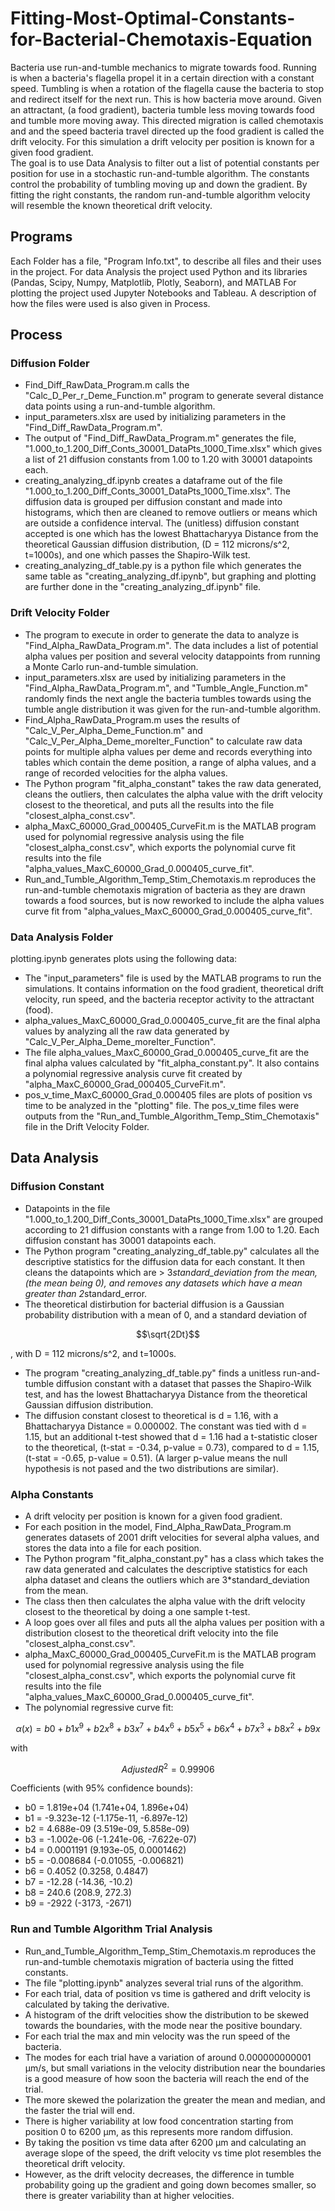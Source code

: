 # Fitting-Most-Optimal-Constants-for-Bacterial-Chemotaxis-Equation
Bacteria use run-and-tumble mechanics to migrate towards food.  Running is when a bacteria's flagella propel it in a certain direction
with a constant speed.  Tumbling is when a rotation of the flagella cause the bacteria to stop and redirect itself for the next run.
This is how bacteria move around.  Given an attractant, (a food gradient), bacteria tumble less moving towards food and tumble more moving away.
This directed migration is called chemotaxis and and the speed bacteria travel directed up the food gradient is called the drift velocity.
For this simulation a drift velocity per position is known for a given food gradient.  
The goal is to use Data Analysis to filter out a list of potential constants per position for use in a stochastic run-and-tumble algorithm.
The constants control the probability of tumbling moving up and down the gradient.
By fitting the right constants, the random run-and-tumble algorithm velocity will resemble the known theoretical drift velocity.

## Programs
Each Folder has a file, "Program Info.txt", to describe all files and their uses in the project.
For data Analysis the project used Python and its libraries (Pandas, Scipy, Numpy, Matplotlib, Plotly, Seaborn), and MATLAB
For plotting the project used Jupyter Notebooks and Tableau.
A description of how the files were used is also given in Process.

## Process
### Diffusion Folder
- Find_Diff_RawData_Program.m calls the "Calc_D_Per_r_Deme_Function.m" program to generate
several distance data points using a run-and-tumble algorithm.
- input_parameters.xlsx are used by initializing parameters in the "Find_Diff_RawData_Program.m".
- The output of "Find_Diff_RawData_Program.m" generates the file,
"1.000_to_1.200_Diff_Conts_30001_DataPts_1000_Time.xlsx" which gives a list of 21 diffusion
constants from 1.00 to 1.20 with 30001 datapoints each.
- creating_analyzing_df.ipynb creates a dataframe out of the file "1.000_to_1.200_Diff_Conts_30001_DataPts_1000_Time.xlsx".
The diffusion data is grouped per diffusion constant and made into histograms, 
which then are cleaned to remove outliers or means which are outside a confidence interval.
The (unitless) diffusion constant accepted is one which has the lowest Bhattacharyya Distance from the theoretical 
Gaussian diffusion distribution, (D = 112 microns/s^2, t=1000s), and one which passes the Shapiro-Wilk test.
- creating_analyzing_df_table.py is a python file which generates the same table as "creating_analyzing_df.ipynb", but
graphing and plotting are further done in the "creating_analyzing_df.ipynb" file.

### Drift Velocity Folder
- The program to execute in order to generate the data to analyze is "Find_Alpha_RawData_Program.m". 
The data includes a list of potential alpha values per position and several velocity datappoints
from running a Monte Carlo run-and-tumble simulation.
- input_parameters.xlsx are used by initializing parameters in the "Find_Alpha_RawData_Program.m",
and "Tumble_Angle_Function.m" randomly finds the next angle the bacteria tumbles towards using the 
tumble angle distribution it was given for the run-and-tumble algorithm.
- Find_Alpha_RawData_Program.m uses the results of "Calc_V_Per_Alpha_Deme_Function.m" and 
"Calc_V_Per_Alpha_Deme_moreIter_Function" to calculate raw data points for multiple alpha 
values per deme and records everything into tables which contain the deme position, 
a range of alpha values, and a range of recorded velocities for the alpha values.
- The Python program "fit_alpha_constant" takes the raw data generated, cleans the outliers, 
then calculates the alpha value with the drift velocity closest to the theoretical, 
and puts all the results into the file "closest_alpha_const.csv".
- alpha_MaxC_60000_Grad_000405_CurveFit.m is the MATLAB program used for polynomial regressive analysis using
the file "closest_alpha_const.csv", which exports the polynomial curve fit results into the file
"alpha_values_MaxC_60000_Grad_0.000405_curve_fit".
- Run_and_Tumble_Algorithm_Temp_Stim_Chemotaxis.m reproduces the run-and-tumble chemotaxis migration of bacteria
as they are drawn towards a food sources, but is now reworked to include the alpha values curve fit 
from "alpha_values_MaxC_60000_Grad_0.000405_curve_fit".

### Data Analysis Folder
plotting.ipynb generates plots using the following data:
- The "input_parameters" file is used by the MATLAB programs to run the simulations.  It contains information on the
food gradient, theoretical drift velocity, run speed, and the bacteria receptor activity to the attractant (food).
- alpha_values_MaxC_60000_Grad_0.000405_curve_fit are the final alpha values by analyzing all the raw
data generated by "Calc_V_Per_Alpha_Deme_moreIter_Function".  
- The file alpha_values_MaxC_60000_Grad_0.000405_curve_fit are the final alpha values calculated by "fit_alpha_constant.py".
It also contains a polynomial regressive analysis curve fit created by "alpha_MaxC_60000_Grad_000405_CurveFit.m".
- pos_v_time_MaxC_60000_Grad_0.000405 files are plots of position vs time to be analyzed in the "plotting" file.
The pos_v_time files were outputs from the "Run_and_Tumble_Algorithm_Temp_Stim_Chemotaxis" file in the Drift Velocity Folder.

## Data Analysis
### Diffusion Constant
- Datapoints in the file "1.000_to_1.200_Diff_Conts_30001_DataPts_1000_Time.xlsx" are grouped according to 21 diffusion constants 
with a range from 1.00 to 1.20.  Each diffusion constant has 30001 datapoints each.
- The Python program "creating_analyzing_df_table.py" calculates all the descriptive statistics for the diffusion data for each constant.
It then cleans the datapoints which are > 3*standard_deviation from the mean, (the mean being 0), and removes any datasets which have 
a mean greater than 2*standard_error. 
- The theoretical distirbution for bacterial diffusion is a Gaussian probability distribution with a mean of 0, 
and a standard deviation of
```math
\sqrt{2Dt}
```
, with D = 112 microns/s^2, and t=1000s.
- The program "creating_analyzing_df_table.py" finds a unitless run-and-tumble diffusion constant with a dataset that passes the Shapiro-Wilk test,
and has the lowest Bhattacharyya Distance from the theoretical Gaussian diffusion distribution.
- The diffusion constant closest to theoretical is d = 1.16, with a Bhattacharyya Distance = 0.000002.  The constant was tied with d = 1.15,
but an additional t-test showed that d = 1.16 had a t-statistic closer to the theoretical, (t-stat = -0.34, p-value = 0.73), 
compared to d = 1.15, (t-stat = -0.65, p-value = 0.51).  (A larger p-value means the null hypothesis is not pased and the two distributions are similar).

### Alpha Constants
- A drift velocity per position is known for a given food gradient.  
- For each position in the model, Find_Alpha_RawData_Program.m generates datasets of 2001 drift velocities for
several alpha values, and stores the data into a file for each position.
- The Python program "fit_alpha_constant.py" has a class which takes the raw data generated and calculates the descriptive statistics for each alpha dataset
 and cleans the outliers which are 3*standard_deviation from the mean.
- The class then then calculates the alpha value with the drift velocity closest to the theoretical by doing a one sample t-test.
- A loop goes over all files and puts all the alpha values per position with a distribution closest to the theoretical drift velocity into the file "closest_alpha_const.csv".
- alpha_MaxC_60000_Grad_000405_CurveFit.m is the MATLAB program used for polynomial regressive analysis using the file "closest_alpha_const.csv", 
which exports the polynomial curve fit results into the file "alpha_values_MaxC_60000_Grad_0.000405_curve_fit".
- The polynomial regressive curve fit:

```math
α(x) = b0 + b1x^9 + b2x^8 + b3x^7 + b4x^6 + b5x^5 + b6x^4 + b7x^3 + b8x^2 + b9x
```

with 
```math
Adjusted R^2=0.99906
```

Coefficients (with 95% confidence bounds):
- b0 =   1.819e+04  (1.741e+04, 1.896e+04)
- b1 =  -9.323e-12  (-1.175e-11, -6.897e-12)
- b2 =   4.688e-09  (3.519e-09, 5.858e-09)
- b3 =  -1.002e-06  (-1.241e-06, -7.622e-07)
- b4 =   0.0001191  (9.193e-05, 0.0001462)
- b5 =   -0.008684  (-0.01055, -0.006821)
- b6 =      0.4052  (0.3258, 0.4847)
- b7 =      -12.28  (-14.36, -10.2)
- b8 =       240.6  (208.9, 272.3)
- b9 =       -2922  (-3173, -2671)

### Run and Tumble Algorithm Trial Analysis
- Run_and_Tumble_Algorithm_Temp_Stim_Chemotaxis.m reproduces the run-and-tumble chemotaxis migration of bacteria using the fitted constants.
- The file "plotting.ipynb" analyzes several trial runs of the algorithm.
- For each trial, data of position vs time is gathered and drift velocity is calculated by taking the derivative.
- A histogram of the drift velocities show the distribution to be skewed towards the boundaries, with the mode near the positive boundary.
- For each trial the max and min velocity was the run speed of the bacteria.
- The modes for each trial have a variation of around 0.000000000001 µm/s, but small variations in the velocity distribution near the boundaries
is a good measure of how soon the bacteria will reach the end of the trial.
- The more skewed the polarization the greater the mean and median, and the faster the trial will end.
- There is higher variability at low food concentration starting from position 0 to 6200 µm, as this represents more random diffusion.
- By taking the position vs time data after 6200 µm and calculating an average slope of the speed, the drift velocity vs time plot resembles the 
theoretical drift velocity.
- However, as the drift velocity decreases, the difference in tumble probability going up the gradient and going down becomes smaller, 
so there is greater variability than at higher velocities.